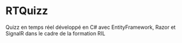 # RTQuizz
Quizz en temps réel développé en C# avec EntityFramework, Razor et SignalR dans le cadre de la formation RIL
